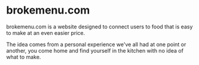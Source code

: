 # brokemenu.com
brokemenu.com is a website designed to connect users to food that is easy to make at an even easier price. 

The idea comes from a personal experience we've all had at one point or another, you come home and find yourself in the kitchen with no idea of what to make.  
